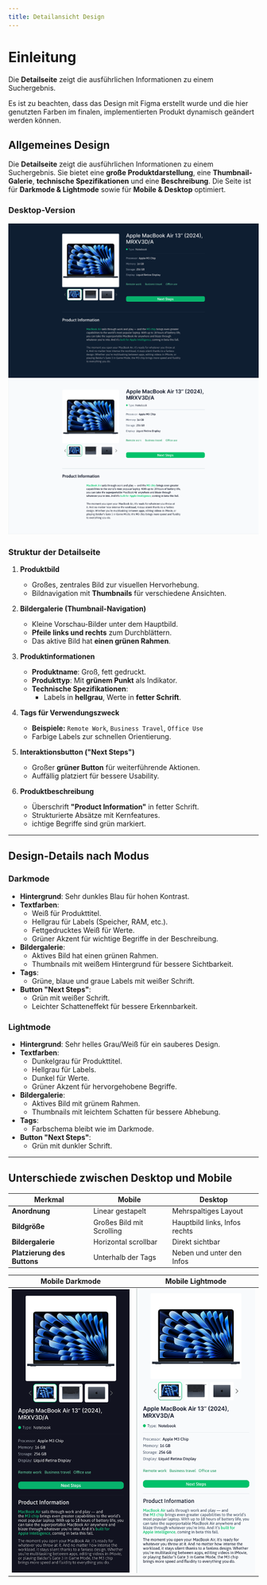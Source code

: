 ```yaml
---
title: Detailansicht Design
---
```


# Einleitung

Die **Detailseite** zeigt die ausführlichen Informationen zu einem Suchergebnis.

Es ist zu beachten, dass das Design mit Figma erstellt wurde und die hier genutzten Farben im finalen, implementierten Produkt dynamisch geändert werden können.

## Allgemeines Design

Die **Detailseite** zeigt die ausführlichen Informationen zu einem Suchergebnis. Sie bietet eine **große Produktdarstellung**, eine **Thumbnail-Galerie**, **technische Spezifikationen** und eine **Beschreibung**. Die Seite ist für **Darkmode & Lightmode** sowie für **Mobile & Desktop** optimiert.

### Desktop-Version

![ResultCardsDark](../BilderVideos/ResultCards_DetailView_Logo/DetailViewDark.png)
![ResultCardsLight](../BilderVideos/ResultCards_DetailView_Logo/DetailViewLight.png)

### Struktur der Detailseite

1. **Produktbild**

   - Großes, zentrales Bild zur visuellen Hervorhebung.
   - Bildnavigation mit **Thumbnails** für verschiedene Ansichten.

2. **Bildergalerie (Thumbnail-Navigation)**

   - Kleine Vorschau-Bilder unter dem Hauptbild.
   - **Pfeile links und rechts** zum Durchblättern.
   - Das aktive Bild hat **einen grünen Rahmen**.

3. **Produktinformationen**

   - **Produktname**: Groß, fett gedruckt.
   - **Produkttyp**: Mit **grünem Punkt** als Indikator.
   - **Technische Spezifikationen**:
     - Labels in **hellgrau**, Werte in **fetter Schrift**.

4. **Tags für Verwendungszweck**

   - **Beispiele:** `Remote Work`, `Business Travel`, `Office Use`
   - Farbige Labels zur schnellen Orientierung.

5. **Interaktionsbutton ("Next Steps")**

   - Großer **grüner Button** für weiterführende Aktionen.
   - Auffällig platziert für bessere Usability.

6. **Produktbeschreibung**
   - Überschrift **"Product Information"** in fetter Schrift.
   - Strukturierte Absätze mit Kernfeatures.
   - ichtige Begriffe sind grün markiert.

---

## Design-Details nach Modus

### **Darkmode**

- **Hintergrund**: Sehr dunkles Blau für hohen Kontrast.
- **Textfarben**:
  - Weiß für Produkttitel.
  - Hellgrau für Labels (Speicher, RAM, etc.).
  - Fettgedrucktes Weiß für Werte.
  - Grüner Akzent für wichtige Begriffe in der Beschreibung.
- **Bildergalerie**:
  - Aktives Bild hat einen grünen Rahmen.
  - Thumbnails mit weißem Hintergrund für bessere Sichtbarkeit.
- **Tags**:
  - Grüne, blaue und graue Labels mit weißer Schrift.
- **Button "Next Steps"**:
  - Grün mit weißer Schrift.
  - Leichter Schatteneffekt für bessere Erkennbarkeit.

### **Lightmode**

- **Hintergrund**: Sehr helles Grau/Weiß für ein sauberes Design.
- **Textfarben**:
  - Dunkelgrau für Produkttitel.
  - Hellgrau für Labels.
  - Dunkel für Werte.
  - Grüner Akzent für hervorgehobene Begriffe.
- **Bildergalerie**:
  - Aktives Bild mit grünem Rahmen.
  - Thumbnails mit leichtem Schatten für bessere Abhebung.
- **Tags**:
  - Farbschema bleibt wie im Darkmode.
- **Button "Next Steps"**:
  - Grün mit dunkler Schrift.

---

## Unterschiede zwischen Desktop und Mobile

| Merkmal                     | Mobile                    | Desktop                       |
| --------------------------- | ------------------------- | ----------------------------- |
| **Anordnung**               | Linear gestapelt          | Mehrspaltiges Layout          |
| **Bildgröße**               | Großes Bild mit Scrolling | Hauptbild links, Infos rechts |
| **Bildergalerie**           | Horizontal scrollbar      | Direkt sichtbar               |
| **Platzierung des Buttons** | Unterhalb der Tags        | Neben und unter den Infos     |

| Mobile Darkmode                                                                                | Mobile Lightmode                                                                                 |
| ---------------------------------------------------------------------------------------------- | ------------------------------------------------------------------------------------------------ |
| ![ResultCardsMobileDark](../BilderVideos/ResultCards_DetailView_Logo/DetailViewMobileDark.png) | ![ResultCardsMobileLight](../BilderVideos/ResultCards_DetailView_Logo/DetailViewMobileLight.png) |
